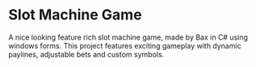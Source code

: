 # Slot Machine Game

A nice looking feature rich slot machine game, made by Bax in C# using windows forms.
This project features exciting gameplay with dynamic paylines, adjustable bets and custom symbols.

##

